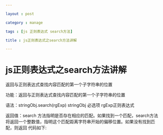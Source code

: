 ```yaml
---

layout : post

category : manage

tags : [js 正则表达式 search方法]

title : js正则表达式之search方法讲解

---
```




 #   js正则表达式之search方法讲解

返回与正则表达式查找内容匹配的第一个子字符串的位置

功能：返回与正则表达式查找内容匹配的第一个子字符串的位置 

语法：stringObj.search(rgExp) stringObj 必选项 rgExp正则表达式 

返回值：search 方法指明是否存在相应的匹配。如果找到一个匹配，search方法将返回一个整数值，指明这个匹配距离字符串开始的偏移位置。如果没有找到匹配，则返回 
   代码如下:
 <html> 
 
<script language="javascript" type="text/javascript"> 

//search 方法指明是否存在相应的匹配。如果找到一个匹配，search 方法将返回一个整数值，指明这个匹配距离字符串开始的偏移位置。如果没有找到匹配，则返回 -1 

var re=/(/d)(/d)/d/2/1/;//设置正则表达式 

var ostr="11010111";//所要匹配的字符串，字符串第一个位置从0开始 

var pos=ostr.search(re);//进行字符串匹配 

if(pos==-1){//如果没有找到匹配 

document.write("没有找到任何匹配"); 

} 

else{ 

arr=ostr.match(re);//进行match找出匹配的内容 

document.write("在"+pos+"找到第一个匹配，匹配内容为："); 

document.write(arr[0]);//输出匹配的内容 

} 

</script> 

</html> 
 
 
